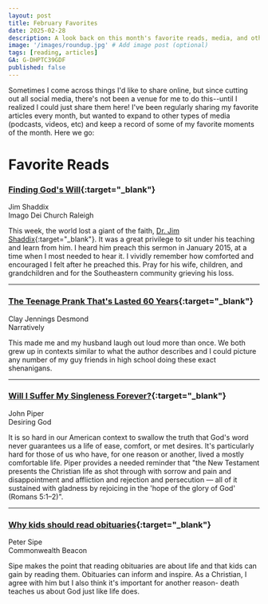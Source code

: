 ```yaml
---
layout: post
title: February Favorites
date: 2025-02-28
description: A look back on this month's favorite reads, media, and other moments. 
image: '/images/roundup.jpg' # Add image post (optional)
tags: [reading, articles]
GA: G-DHPTC39GDF
published: false
---
```

Sometimes I come across things I'd like to share online, but since cutting out all social media, there's not been a venue for me to do this--until I realized I could just share them here! I've been regularly sharing my favorite articles every month, but wanted to expand to other types of media (podcasts, videos, etc) and keep a record of some of my favorite moments of the month. Here we go:

# Favorite Reads

### [Finding God's Will](https://idcraleigh.com/sermons/january-18-2015-acts-112-26-finding-gods-will/?__readwiseLocation=){:target="_blank"}
Jim Shaddix
<br> Imago Dei Church Raleigh

This week, the world lost a giant of the faith, [Dr. Jim Shaddix](https://www.sebts.edu/jim-shaddix-life-remembered/){:target="_blank"}. It was a great privilege to sit under his teaching and learn from him. I heard him preach this sermon in January 2015, at a time when I most needed to hear it. I vividly remember how comforted and encouraged I felt after he preached this. Pray for his wife, children, and grandchildren and for the Southeastern community grieving his loss.

---

### [The Teenage Prank That's Lasted 60 Years](https://getpocket.com/explore/item/the-teenage-prank-that-s-lasted-60-years?utm_source=firefox-newtab-en-us&__readwiseLocation=){:target="_blank"}
Clay Jennings Desmond
<br>Narratively

This made me and my husband laugh out loud more than once. We both grew up in contexts similar to what the author describes and I could picture any number of my guy friends in high school doing these exact shenanigans. 

---

### [Will I Suffer My Singleness Forever?](https://www.desiringgod.org/interviews/will-i-suffer-my-singleness-forever?__readwiseLocation=){:target="_blank"}
John Piper
<br>Desiring God

It is so hard in our American context to swallow the truth that God's word never guarantees us a life of ease, comfort, or met desires. It's particularly hard for those of us who have, for one reason or another, lived a mostly comfortable life. Piper provides a needed reminder that "the New Testament presents the Christian life as shot through with sorrow and pain and disappointment and affliction and rejection and persecution — all of it sustained with gladness by rejoicing in the 'hope of the glory of God' (Romans 5:1–2)".

---

### [Why kids should read obituaries](https://commonwealthbeacon.org/opinion/why-kids-should-read-obituaries/?utm_source=substack&utm_medium=email&__readwiseLocation=){:target="_blank"}
Peter Sipe
<br>Commonwealth Beacon

Sipe makes the point that reading obituaries are about life and that kids can gain by reading them. Obituaries can inform and inspire. As a Christian, I agree with him but I also think it's important for another reason- death teaches us about God just like life does.